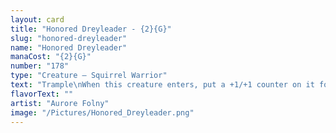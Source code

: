```yaml
---
layout: card
title: "Honored Dreyleader - {2}{G}"
slug: "honored-dreyleader"
name: "Honored Dreyleader"
manaCost: "{2}{G}"
number: "178"
type: "Creature — Squirrel Warrior"
text: "Trample\nWhen this creature enters, put a +1/+1 counter on it for each other Squirrel and/or Food you control.\nWhenever another Squirrel or Food you control enters, put a +1/+1 counter on this creature."
flavorText: ""
artist: "Aurore Folny"
image: "/Pictures/Honored_Dreyleader.png"
---
```


